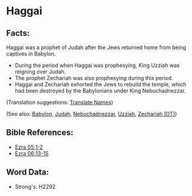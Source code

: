 # Haggai #

## Facts: ##

Haggai was a prophet of Judah after the Jews returned home from being captives in Babylon.

* During the period when Haggai was prophesying, King Uzziah was reigning over Judah.
* The prophet Zechariah was also prophesying during this period.
* Haggai and Zechariah exhorted the Jews to rebuild the temple, which had been destroyed by the Babylonians under King Nebuchadnezzar.

(Translation suggestions: [Translate Names](rc://en/ta/man/translate/translate-names))

(See also: [Babylon](../names/babylon.md), [Judah](../names/kingdomofjudah.md), [Nebuchadnezzar](../names/nebuchadnezzar.md), [Uzziah](../names/uzziah.md), [Zechariah (OT)](../names/zechariahot.md))

## Bible References: ##

* [Ezra 05:1-2](rc://en/tn/help/ezr/05/01)
* [Ezra 06:13-15](rc://en/tn/help/ezr/06/13)

## Word Data: ##

* Strong's: H2292
